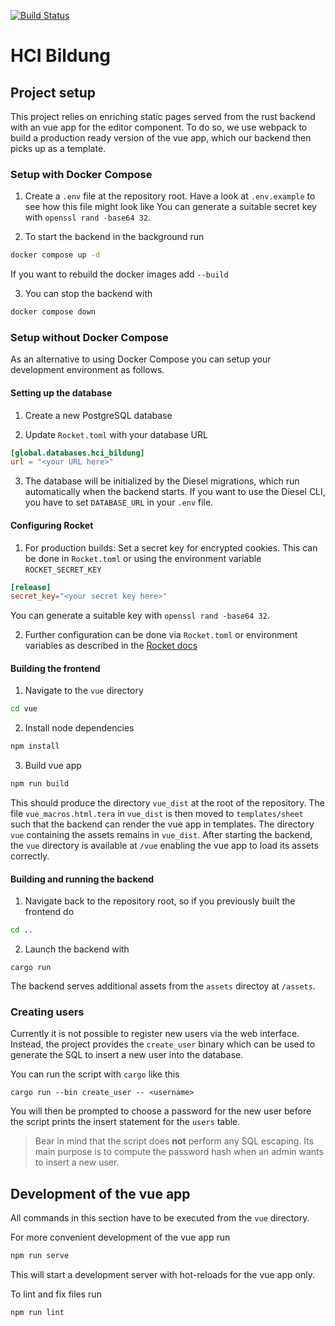 [![Build Status](https://github.com/Lerbert/hci-bildung/actions/workflows/build_status.yml/badge.svg)](https://github.com/Lerbert/hci-bildung/actions/workflows/build_status.yml)

# HCI Bildung

## Project setup

This project relies on enriching static pages served from the rust backend with an vue app for the editor component. To do so, we use webpack to build a production ready version of the vue app, which our backend then picks up as a template.

### Setup with Docker Compose

1. Create a `.env` file at the repository root. Have a look at `.env.example` to see how this file might look like
You can generate a suitable secret key with `openssl rand -base64 32`.

2. To start the backend in the background run

```bash
docker compose up -d
```

If you want to rebuild the docker images add `--build`

3. You can stop the backend with

```bash
docker compose down
```

### Setup without Docker Compose

As an alternative to using Docker Compose you can setup your development environment as follows.

#### Setting up the database

1. Create a new PostgreSQL database

2. Update `Rocket.toml` with your database URL

```toml
[global.databases.hci_bildung]
url = "<your URL here>"
```

3. The database will be initialized by the Diesel migrations, which run automatically when the backend starts. If you want to use the Diesel CLI, you have to set `DATABASE_URL` in your `.env` file.

#### Configuring Rocket

1. For production builds: Set a secret key for encrypted cookies. This can be done in `Rocket.toml` or using the environment variable `ROCKET_SECRET_KEY`

```toml
[release]
secret_key="<your secret key here>"
```

You can generate a suitable key with `openssl rand -base64 32`.

2. Further configuration can be done via `Rocket.toml` or environment variables as described in the [Rocket docs](https://rocket.rs/v0.5-rc/guide/configuration/#configuration)

#### Building the frontend

1. Navigate to the `vue` directory

```bash
cd vue
```

2. Install node dependencies

```bash
npm install
```

3. Build vue app

```bash
npm run build
```

This should produce the directory `vue_dist` at the root of the repository.
The file `vue_macros.html.tera` in `vue_dist` is then moved to `templates/sheet` such that the backend can render the vue app in templates.
The directory `vue` containing the assets remains in `vue_dist`.
After starting the backend, the `vue` directory is available at `/vue` enabling the vue app to load its assets correctly.

#### Building and running the backend

1. Navigate back to the repository root, so if you previously built the frontend do

```bash
cd ..
```

2. Launch the backend with

```
cargo run
```

The backend serves additional assets from the `assets` directoy at `/assets`.

### Creating users

Currently it is not possible to register new users via the web interface.
Instead, the project provides the `create_user` binary which can be used to generate the SQL to insert a new user into the database.

You can run the script with `cargo` like this

```
cargo run --bin create_user -- <username>
```

You will then be prompted to choose a password for the new user before the script prints the insert statement for the `users` table.

> Bear in mind that the script does **not** perform any SQL escaping.
> Its main purpose is to compute the password hash when an admin wants to insert a new user.

## Development of the vue app

All commands in this section have to be executed from the `vue` directory.

For more convenient development of the vue app run

```bash
npm run serve
```

This will start a development server with hot-reloads for the vue app only.

To lint and fix files run

```bash
npm run lint
```
